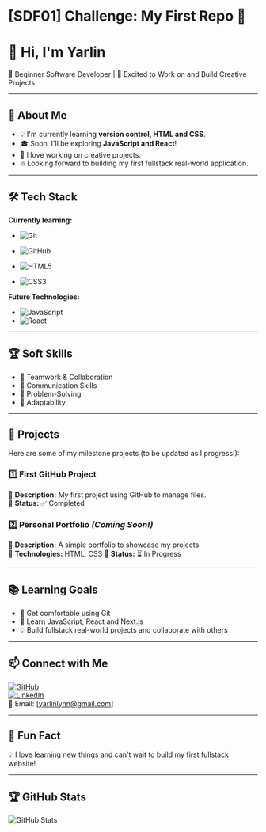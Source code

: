 # [SDF01] Challenge: My First Repo 🚀 

# 👋 Hi, I'm Yarlin 

🌱 Beginner Software Developer | 🚀 Excited to Work on and Build Creative Projects

---

## 🎯 About Me

- 💡 I'm currently learning **version control, HTML and CSS**.
- 🎓 Soon, I'll be exploring **JavaScript and React**!
- 🤖 I love working on creative projects.
- 🔥 Looking forward to building my first fullstack real-world application.

---

## 🛠️ Tech Stack

**Currently learning:**

- ![Git](https://img.shields.io/badge/-Git-F05032?style=flat&logo=git&logoColor=white)

- ![GitHub](https://img.shields.io/badge/-GitHub-181717?style=flat-circle&logo=github)

- ![HTML5](https://img.shields.io/badge/-HTML5-black?style=flat-circle&logo=html5&logoColor=white)

- ![CSS3](https://img.shields.io/badge/-CSS3-black?style=flat-circle&logo=css3)

**Future Technologies:**

-  ![JavaScript](https://img.shields.io/badge/-JavaScript-black?style=flat-circle&logo=javascript)
- ![React](https://img.shields.io/badge/-React-black?style=flat-circle&logo=react)

---

## 🏆 Soft Skills

- 🤝 Teamwork & Collaboration
- 📢 Communication Skills
- 🎯 Problem-Solving
- 🚀 Adaptability

---

## 📌 Projects

Here are some of my milestone projects (to be updated as I progress!):

### **1️⃣ First GitHub Project**

🔹 **Description:** My first project using GitHub to manage files.  
🔹 **Status:** ✅ Completed

### **2️⃣ Personal Portfolio** _(Coming Soon!)_

🔹 **Description:** A simple portfolio to showcase my projects.  
🔹 **Technologies:** HTML, CSS
🔹 **Status:** ⏳ In Progress

---

## 📚 Learning Goals

- 🚀 Get comfortable using Git 
- 🎨 Learn JavaScript, React and Next.js
- 💡 Build fullstack real-world projects and collaborate with others

---

## 📫 Connect with Me

[![GitHub](https://img.shields.io/badge/-GitHub-181717?style=flat&logo=github&logoColor=white)](https://github.com/yarlinlynn)  
[![LinkedIn](https://img.shields.io/badge/-LinkedIn-blue?style=flat&logo=linkedin&logoColor=white)](https://linkedin.com/in/yarlin-lynn)  
📧 Email: [yarlinlynn@gmail.com]

---

## 🚀 Fun Fact

💡 I love learning new things and can't wait to build my first fullstack website!

---

## 🏆 GitHub Stats

![GitHub Stats](https://github-readme-stats.vercel.app/api?username=yourusername&show_icons=true&theme=radical)